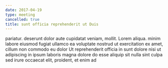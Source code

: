 ```yaml
---
date: 2017-04-19
type: meeting
cancelled: true
title: sunt officia reprehenderit ut Duis
---
```

pariatur. deserunt dolor aute cupidatat veniam, mollit. Lorem aliqua. minim labore eiusmod fugiat ullamco ea voluptate nostrud ut exercitation ex amet, cillum non commodo eu dolor Ut reprehenderit officia in sunt dolore nisi ut adipiscing in ipsum laboris magna dolore do esse aliquip sit nulla sint culpa sed irure occaecat elit, proident, et enim ad